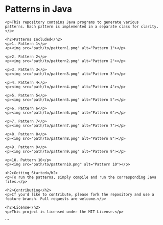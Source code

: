 
<!DOCTYPE html>
<html lang="en">
<head>
    <meta charset="UTF-8">
    <meta name="viewport" content="width=device-width, initial-scale=1.0">
    <title>Patterns in Java</title>
</head>
<body>
    <h1>Patterns in Java</h1>

    <p>This repository contains Java programs to generate various patterns. Each pattern is implemented in a separate class for clarity.</p>

    <h2>Patterns Included</h2>
    <p>1. Pattern 1</p>
    <p><img src="path/to/pattern1.png" alt="Pattern 1"></p>

    <p>2. Pattern 2</p>
    <p><img src="path/to/pattern2.png" alt="Pattern 2"></p>

    <p>3. Pattern 3</p>
    <p><img src="path/to/pattern3.png" alt="Pattern 3"></p>

    <p>4. Pattern 4</p>
    <p><img src="path/to/pattern4.png" alt="Pattern 4"></p>

    <p>5. Pattern 5</p>
    <p><img src="path/to/pattern5.png" alt="Pattern 5"></p>

    <p>6. Pattern 6</p>
    <p><img src="path/to/pattern6.png" alt="Pattern 6"></p>

    <p>7. Pattern 7</p>
    <p><img src="path/to/pattern7.png" alt="Pattern 7"></p>

    <p>8. Pattern 8</p>
    <p><img src="path/to/pattern8.png" alt="Pattern 8"></p>

    <p>9. Pattern 9</p>
    <p><img src="path/to/pattern9.png" alt="Pattern 9"></p>

    <p>10. Pattern 10</p>
    <p><img src="path/to/pattern10.png" alt="Pattern 10"></p>

    <h2>Getting Started</h2>
    <p>To run the patterns, simply compile and run the corresponding Java files.</p>

    <h2>Contributing</h2>
    <p>If you'd like to contribute, please fork the repository and use a feature branch. Pull requests are welcome.</p>

    <h2>License</h2>
    <p>This project is licensed under the MIT License.</p>
</body>
</html>
```

